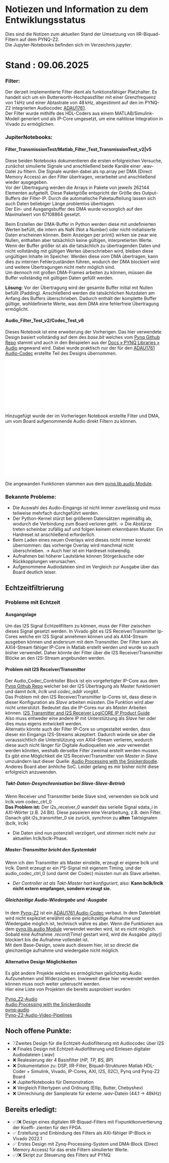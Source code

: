 # Notiezen und Information zu dem Entwiklungsstatus 
Dies sind die Notizen zum aktuellen Stand der Umsetzung von IIR-Biquad-Filtern auf dem PYNQ-Z2. <br>
Die Jupyter-Notebooks befinden sich im Verzeichnis *jupyter*.

# Stand : 09.06.2025
### Filter:
Der derzeit implementierte Filter dient als funktionsfähiger Platzhalter. Es handelt sich um ein Butterworth-Hochpassfilter mit einer Grenzfrequenz von 1 kHz und einer Abtastrate von 48 kHz, abgestimmt auf den im PYNQ-Z2 integrierten Audiocodec [ADAU1761](https://www.analog.com/en/products/adau1761.html). <br>
Der Filter wurde mithilfe des HDL-Coders aus einem MATLAB/Simulink-Modell generiert und als IP-Core umgesetzt, um eine nahtlose Integration in Vivado zu ermöglichen. <br>

### JupiterNotebooks:
#### Filter_TransmissionTest/Matlab_Filter_Test_TransmissionTest_v2|v5
Diese beiden Notebooks dokumentieren die ersten erfolgreichen Versuche, zunächst simulierte Signale und anschließend beide Kanäle einer .wav-Datei zu filtern. Die Signale wurden dabei als np.array per DMA (Direct Memory Access) an den Filter übertragen, verarbeitet und anschließend wieder ausgegeben. <br>
Vor der Übertragung werden die Arrays in Pakete von jeweils 262144 Elementen aufgeteilt. Diese Paketgröße entspricht der Größe des Output-Buffers der Filter-IP. Durch die automatische Paketaufteilung lassen sich auch Daten beliebiger Länge problemlos übertragen. <br>
Der Ein- und Ausgangsbuffer des DMA wurde vorsorglich auf den Maximalwert von 67108864 gesetzt.

Beim Erstellen der DMA-Buffer in Python werden diese mit undefinierten Werten befüllt, die intern als NaN (Not a Number) oder nicht-initialisierte Daten erscheinen können. Beim Anzeigen per print() wirken sie zwar wie Nullen, enthalten aber tatsächlich keine gültigen, interpretierten Werte.<br>
Wenn der Buffer größer ist als die tatsächlich zu übertragenden Daten und nicht vollständig mit gültigen Werten überschrieben wird, bleiben diese ungültigen Inhalte im Speicher. Werden diese vom DMA übertragen, kann dies zu internen Fehlerzuständen führen, wodurch der DMA blockiert wird und weitere Übertragungen nicht mehr möglich sind.<br>
Um dennoch mit großen DMA-Frames arbeiten zu können, müssen die Buffer vollständig mit gültigen Daten gefüllt werden.<br>

**Lösung:**
Vor der Übertragung wird der gesamte Buffer initial mit Nullen befüllt (Padding). Anschließend werden die tatsächlichen Nutzdaten am Anfang des Buffers überschrieben. Dadurch enthält der komplette Buffer gültige, wohldefinierte Werte, was dem DMA eine fehlerfreie Übertragung ermöglicht.

#### Audio_Filter_Test_v2/Codec_Test_v6
Dieses Notebook ist eine erweiterung der Vorherigen.
Das hier verwendete Design basiert vollständig auf dem des *base.bit* welches vom [Pynq Github Repo](https://github.com/Xilinx/PYNQ/tree/master) stammt und auch in den Beispielen aus der [Docs » PYNQ Libraries » Audio](https://pynq.readthedocs.io/en/v2.6.1/pynq_libraries/audio.html) angewand wird. Dabei wurde praktisch nur der für den [ADAU1761 Audio-Codec](https://www.analog.com/en/products/adau1761.html) erstellte Teil des Designs übernommen. 

![Blockdiagramm_Referenz](Design/audio_test_ref_design.pdf)

Hinzugefügt wurde der im Vorheriegen Notebook erstellte Filter und DMA, um vom Board aufgenommende Audio direkt Filtern zu können.

![Blockdiagramm_Referenz](Design/audio_test_3_ref.pdf)

Die angewanden Funktionen stammen aus dem [pynq.lib.audio Module](https://pynq.readthedocs.io/en/v2.6.1/pynq_package/pynq.lib/pynq.lib.audio.html#pynq-lib-audio).

### Bekannte Probleme:
- Die Auswahl des Audio-Eingangs ist nicht immer zuverlässig und muss teilweise mehrfach durchgeführt werden.
- Der Python-Kernel stürzt bei größeren Datensätzen regelmäßig ab, wodurch die Verbindung zum Board verloren geht. → Die Abstürze treten scheinbar zufällig auf und folgen keinem erkennbaren Muster. Ein Hardreset ist anschließend erforderlich.
- Beim Laden eines neuen Overlays wird dieses nicht immer korrekt übernommen: das vorherige Overlay wird manchmal nicht überschrieben. → Auch hier ist ein Hardreset notwendig.
- Aufnahmen bei höherer Lautstärke können Störgeräusche oder Rückkopplungen verursachen.
- Aufgenommene Audiodateien sind im Vergleich zur Ausgabe über das Board deutlich leiser.

## Echtzeitfiltrierung
### Probleme mit Echtzeit
#### Ausgangslage
Um das I2S Signal Echtzeitfiltern zu können, muss der Filter zwischen dieses Signal gesetzt werden. In Vivado gibt es I2S Receiver/Transmitter Ip-Cores welche ein I2S Signal annehmen können und als AXI4-Stream ausgeben können und andersrum mit dem Transmitter. Der Filter kann als AXI4-Stream fähiger IP-Core in Matlab erstellt werden und wurde so auch bisher verwendet. Daher könnte der Filter über die I2S Receiver/Transmitter Blöcke an den I2S-Stream angebunden werden.

#### Problem mit I2S Receiver/Transmitter
Der Audio_Codec_Contrtoller Block ist ein vorgefertigter IP-Core aus dem [Pynq Github Repo](https://github.com/Xilinx/PYNQ/tree/master) welcher bei der I2S Übertragung als Master funktioniert und damit *bclk*, *lrclk* und *codec_addr* vorgibt.<br>
Das Problem mit den I2S Receiver/Transmitter Ip-Cores ist, dass diese in dieser Konfiguration als *Slave* arbeiten müssten. Die Funktion wird aber nicht unterstützt. Bedeutet das die IP-Cores nur als *Master* Arbeiten können. [I2S Transmitter and I2S Receiver LogiCORE IP Product Guide](https://docs.amd.com/r/en-US/pg308-i2s/Navigating-Content-by-Design-Process) <br>
Also muss entweder eine andere IP mit Unterstützung als *Slave* her oder dies muss eigens entwickelt werden. <br>
Alternativ könnte auch der Filter IP-Core so umgestaltet werden, dass dieser ein Eingangs I2S-Streams akzeptiert. Dadurch würde sie aber die voraussichtlich die Unterstützung von AXI4-Stream verlieren, wodurch diese auch nicht länger für Digitale Audioquellen wie *.wav* verwendet werden könnten, weshalb derselbe Filter zweimal erstellt werden mussen. <br>
Es gibt eine Möglichkeit die I2S Receiver/Transmitter von *Master* in *Slave* umzuändern laut dieser Quelle: [Audio Processing with the Snickerdoodle](https://www.hackster.io/adam-taylor/audio-processing-with-the-snickerdoodle-727c40). Anderes Board aber änhliche SoC. Leider gelang es mir bisher nicht diese erfolgreich anzuwenden.

##### Takt-Daten-Desynchronisation bei Slave-Slave-Betrieb
Wenn Receiver und Transmitter beide Slave sind, verwenden sie bclk und lrclk vom codec_ctrl_0 <br>
**Das Problem ist:** Der i2s_receiver_0 wandelt das serielle Signal sdata_i in AXI-Wörter (z.B. 24 Bit).
Diese passieren eine Verarbeitung, z.B. dein Filter. Danach gibt i2s_transmitter_0 sie zurück, synchron zu **alten** Taktsignalen (bclk, lrclk) <br>
- Die Daten sind nun potenziell verzögert, und stimmen nicht mehr zur aktuellen lrclk/bclk-Phase.<br>

##### Master-Transmitter bricht den Systemtakt
Wenn ich den Transmitter als Master einstelle, erzeugt er eigene bclk und lrclk.
Damit erzeugt er ein I²S-Signal mit eigenem Timing, und der audio_codec_ctrl_0 (und damit der Codec) müssten nun als Slave arbeiten. <br>
- *Der Controller ist als Takt-Master hart konfiguriert*, also: **Kann bclk/lrclk nicht extern empfangen, sondern erzeugt sie.**


##### Gleichzeitige Audio-Wiedergabe und -Ausgabe
In dem [Pynq-Z2](https://www.mouser.com/pdfDocs/pynqz2_user_manual_v1_0.pdf) ist ein [ADAU1761 Audio-Codec](https://www.analog.com/en/products/adau1761.html) verbaut. In dem Datenblatt wird nicht expleziet erwähnt ob eine gelcihzeitige Aufnahme und Wiedergabe möglich ist, technisch währe es aber. Wenn die Funktionen aus dem [pynq.lib.audio Module](https://pynq.readthedocs.io/en/v2.6.1/pynq_package/pynq.lib/pynq.lib.audio.html#pynq-lib-audio) verwendet werden wird, ist es nicht möglich. Sobald eine Aufnahme *.record(Time)* gestart wird, wird die Ausgabe *.play()* blockiert bis die Aufnahme vollendet ist. <br>
Mit dem Base-Design, sowie auch diesem hier, ist so direckt die gleichzeitige aufnahme und wiedergabe nicht möglich.

#### Alternative Design Möglichkeiten
Es gibt andere Projekte welche es ermöglichen gelichzeitig Audio Aufzunehmen und Widerzugeben. Inwieweit diese hier verwendet werden können muss noch weiter unteruscht werden. <br>
Hier eine Liste von Projekten die bereits ausprobiert wurden: <br>

[Pynq_Z2-Audio](https://github.com/wady101/PYNQ_Z2-Audio/tree/master) <br>
[Audio Processing with the Snickerdoodle](https://www.hackster.io/adam-taylor/audio-processing-with-the-snickerdoodle-727c40)<br>
[pynq-audio](https://github.com/reed-foster/pynq-audio/tree/master)<br>
[Pynq-Z2-Audio-Video-Pipelines](https://github.com/tmaringer/Pynq-Z2-Audio-Video-Pipelines) <br>

## Noch offene Punkte:
- ❔Zweites Design für die Echtzeit-Audiofilterung mit Audiocodec über I2S
- ❌ Finales Design mit Echtzeit-Audiofilterung und Einlesen digitaler Audiodateien
(.wav)
- ❌ Realesierung der 4 Basisfilter (*HP, TP, BS, BP*) 
- ❌ Dokumentation zu: DSP, IIR-Filter, Biquad-Strukturen Matlab HDL-Coder + Simulink, Vivado, IP-Cores, AXI, I2S, (I2C), Pynq und Pynq-Z2 Board
- ❌ JupiterNotebooks für Demonstration
- ❌ Vergleich Filtertypen und Ordnung (Ellip, Butter, Chebyshev)
- ❌ Umrechnung der Samplerate für externe *.wav*-Datein (44.1 -> 48kHz)

## Bereits erledigt:
- ✅/❌ Design eines digitalen IIR-Biquad-Filters mit Fixpunktkonvertierung der Koeffi-
zienten für den FPGA.
- ✅ Erstellung und Einbindung des Filters als AXI-fähiger IP-Block in Vivado 2022.1
- ✅ Erstes Design mit Zynq-Processing-System und DMA-Block (Direct Memory Access) für das erste Filtern simulierter Werte.
- ✅/❌ Skript zur Steuerung des Filters auf PYNQ.